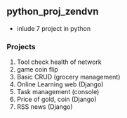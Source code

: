 ## python_proj_zendvn
- inlude 7 project in python

### Projects
1. Tool check health of network
2. game coin flip
3. Basic CRUD (grocery management)
4. Online Learning web (Django)
5. Task management (console)
6. Price of gold, coin (Django)
7. RSS news (Django)